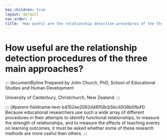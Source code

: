 ```yaml
---
has_children: true
layout: default
nav_order: 2
title: 'How useful are the relationship detection procedures of the three main approaches? '
---
```

# How useful are the relationship detection procedures of the three main approaches? 


::: documentByline
Prepared by John Church, PhD, School of Educational Studies and Human
Development

University of Canterbury, Christchurch, New Zealand.
:::

::: {#parent-fieldname-text-b4102ee2062d46f58cb5bc4938b0fb41}
Because educational researchers use such a wide array of different
procedures in their attempts to identify functional relationships, to
measure the strength of relationships, and to measure the effects of
teaching events on learning outcomes, it must be asked whether some of
these research methods are more useful than others.
:::
